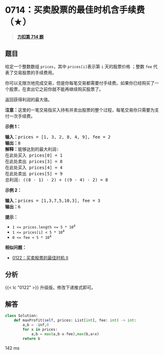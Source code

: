 # 0714：买卖股票的最佳时机含手续费（★）


> <u>**[力扣第 714 题](https://leetcode.cn/problems/best-time-to-buy-and-sell-stock-with-transaction-fee/)**</u>

## 题目

<p>给定一个整数数组 <code>prices</code>，其中 <code>prices[i]</code>表示第 <code>i</code> 天的股票价格 ；整数 <code>fee</code> 代表了交易股票的手续费用。</p>

<p>你可以无限次地完成交易，但是你每笔交易都需要付手续费。如果你已经购买了一个股票，在卖出它之前你就不能再继续购买股票了。</p>

<p>返回获得利润的最大值。</p>

<p><strong>注意：</strong>这里的一笔交易指买入持有并卖出股票的整个过程，每笔交易你只需要为支付一次手续费。</p>



<p><strong>示例 1：</strong></p>

<pre>
<strong>输入：</strong>prices = [1, 3, 2, 8, 4, 9], fee = 2
<strong>输出：</strong>8
<strong>解释：</strong>能够达到的最大利润:
在此处买入 prices[0] = 1
在此处卖出 prices[3] = 8
在此处买入 prices[4] = 4
在此处卖出 prices[5] = 9
总利润: ((8 - 1) - 2) + ((9 - 4) - 2) = 8</pre>

<p><strong>示例 2：</strong></p>

<pre>
<strong>输入：</strong>prices = [1,3,7,5,10,3], fee = 3
<strong>输出：</strong>6
</pre>



<p><strong>提示：</strong></p>

<ul>
<li><code>1 &lt;= prices.length &lt;= 5 * 10<sup>4</sup></code></li>
<li><code>1 &lt;= prices[i] &lt; 5 * 10<sup>4</sup></code></li>
<li><code>0 &lt;= fee &lt; 5 * 10<sup>4</sup></code></li>
</ul>


**相似问题：**
- [0122：买卖股票的最佳时机 II](/leetcode/0122)


## 分析

{{< lc "0122" >}} 升级版，修改下递推式即可。

## 解答

```python
class Solution:
    def maxProfit(self, prices: List[int], fee: int) -> int:
        a,b = -inf,0
        for x in prices:
            a,b = max(a,b-x-fee),max(b,a+x)
        return b
```

142 ms

